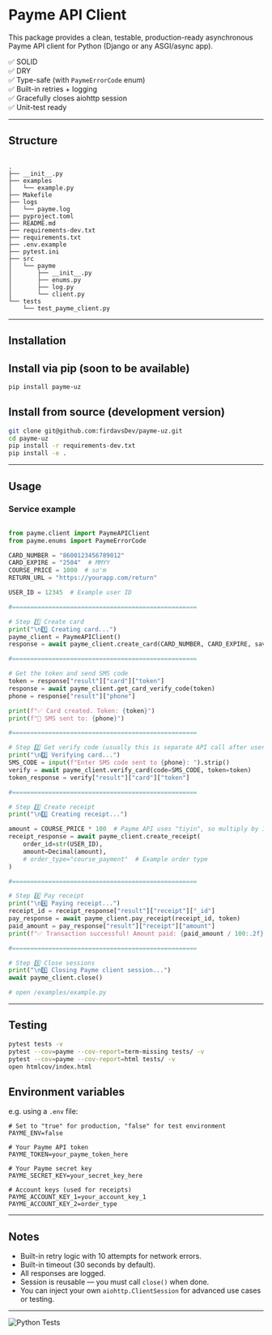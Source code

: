 # Payme API Client

This package provides a clean, testable, production-ready asynchronous Payme API client for Python (Django or any ASGI/async app).

✅ SOLID  
✅ DRY  
✅ Type-safe (with `PaymeErrorCode` enum)  
✅ Built-in retries + logging  
✅ Gracefully closes aiohttp session  
✅ Unit-test ready

---

## Structure
```

.
├── __init__.py
├── examples
│   └── example.py
├── Makefile
├── logs
│   └── payme.log
├── pyproject.toml
├── README.md
├── requirements-dev.txt
├── requirements.txt
├── .env.example
├── pytest.ini
├── src
│   └── payme
│       ├── __init__.py
│       ├── enums.py
│       ├── log.py
│       └── client.py
└── tests
    └── test_payme_client.py

```

---

## Installation

## Install via pip (soon to be available)
```bash
pip install payme-uz
```
## Install from source (development version)
```bash
git clone git@github.com:firdavsDev/payme-uz.git
cd payme-uz
pip install -r requirements-dev.txt
pip install -e .
```

---

## Usage

### Service example

```python

from payme.client import PaymeAPIClient
from payme.enums import PaymeErrorCode

CARD_NUMBER = "8600123456789012"
CARD_EXPIRE = "2504"  # MMYY
COURSE_PRICE = 1000  # so'm
RETURN_URL = "https://yourapp.com/return"

USER_ID = 12345  # Example user ID

#===================================================

# Step 1️⃣ Create card
print("\n1️⃣ Creating card...")
payme_client = PaymeAPIClient()
response = await payme_client.create_card(CARD_NUMBER, CARD_EXPIRE, save=False)

#===================================================

# Get the token and send SMS code
token = response["result"]["card"]["token"]
response = await payme_client.get_card_verify_code(token)
phone = response["result"]["phone"]

print(f"✅ Card created. Token: {token}")
print(f"📲 SMS sent to: {phone}")

#===================================================

# Step 2️⃣ Get verify code (usually this is separate API call after user submits SMS code)
print("\n2️⃣ Verifying card...")
SMS_CODE = input(f"Enter SMS code sent to {phone}: ").strip()
verify = await payme_client.verify_card(code=SMS_CODE, token=token)
token_response = verify["result"]["card"]["token"]

#===================================================

# Step 3️⃣ Create receipt
print("\n3️⃣ Creating receipt...")

amount = COURSE_PRICE * 100  # Payme API uses "tiyin", so multiply by 100
receipt_response = await payme_client.create_receipt(
    order_id=str(USER_ID),
    amount=Decimal(amount),
    # order_type="course_payment"  # Example order type
)

#===================================================

# Step 4️⃣ Pay receipt
print("\n4️⃣ Paying receipt...")
receipt_id = receipt_response["result"]["receipt"]["_id"]
pay_response = await payme_client.pay_receipt(receipt_id, token)
paid_amount = pay_response["result"]["receipt"]["amount"]
print(f"✅ Transaction successful! Amount paid: {paid_amount / 100:.2f} so'm")

#===================================================

# Step 5️⃣ Close sessions
print("\n5️⃣ Closing Payme client session...")
await payme_client.close()

# open /examples/example.py

```

---

## Testing

```bash
pytest tests -v
pytest --cov=payme --cov-report=term-missing tests/ -v
pytest --cov=payme --cov-report=html tests/ -v
open htmlcov/index.html

```

## Environment variables

e.g. using a `.env` file:

```.env
# Set to "true" for production, "false" for test environment
PAYME_ENV=false

# Your Payme API token
PAYME_TOKEN=your_payme_token_here

# Your Payme secret key
PAYME_SECRET_KEY=your_secret_key_here

# Account keys (used for receipts)
PAYME_ACCOUNT_KEY_1=your_account_key_1
PAYME_ACCOUNT_KEY_2=order_type

```

---

## Notes

* Built-in retry logic with 10 attempts for network errors.
* Built-in timeout (30 seconds by default).
* All responses are logged.
* Session is reusable — you must call `close()` when done.
* You can inject your own `aiohttp.ClientSession` for advanced use cases or testing.

---

![Python Tests](https://github.com/firdavsdev/payme-uz/actions/workflows/python-tests.yml/badge.svg)
